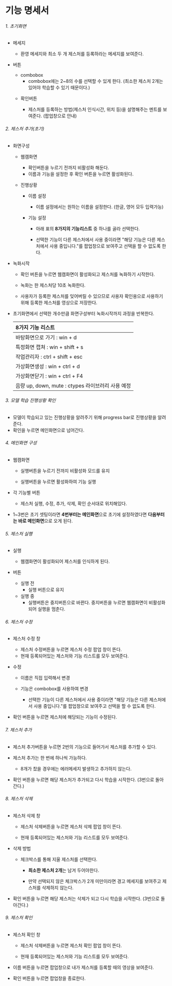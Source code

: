 # 기능 명세서



###### 1. 초기화면

+ 메세지
  - 환영 메세지와 최소 두 개 제스처를 등록하라는 메세지를 보여준다.

+ 버튼

  - combobox
    - combobox에는 2~8의 수를 선택할 수 있게 한다. (최소한 제스처 2개는 있어야 학습할 수 있기 때문이다.)

  + 확인버튼

    +  제스처를 등록하는 방법(제스처 인식시간, 위치 등)을 설명해주는 멘트를 보여준다. (팝업창으로 안내)

      



###### 2. 제스처 추가(초기)

+ 화면구성

  - 웹캠화면
    * 확인버튼을 누르기 전까지 비활성화 해둔다.
    * 이름과 기능을 설정한 후 확인 버튼을 누르면 활성화된다.

  - 진행상황

    - 이름 설정

      - 이름 설정에서는 원하는 이름을 설정한다. (한글, 영어 모두 입력가능)

    - 기능 설정

      - 아래 표의 **8가지의 기능리스트** 중 하나를 골라 선택한다.

      - 선택한 기능이 다른 제스처에서 사용 중이라면 "해당 기능은 다른 제스처에서 사용 중입니다."를 팝업창으로 보여주고 선택을 할 수 없도록 한다.

        

+ 녹화시작

  + 확인 버튼을 누르면 웹캠화면이 활성화되고 제스처를 녹화하기 시작한다.

  + 녹화는 한 제스처당 10초 녹화한다.

  + 사용자가 등록한 제스처를 잊어버릴 수 있으므로 사용자 확인용으로 사용하기 위해 등록한 제스처를 영상으로 저장한다.

    

+ 초기화면에서 선택한 개수만큼 화면구성부터 녹화시작까지  과정을 반복한다.

  

  | 8가지 기능 리스트                                 |
  | :------------------------------------------------ |
  | 바탕화면으로 가기 : win + d                       |
  | 특정화면 캡쳐 : win + shift + s                   |
  | 작업관리자 : ctrl + shift + esc                   |
  | 가상화면생성 : win + ctrl + d                     |
  | 가상화면닫기 : win + ctrl + F4                    |
  | 음량 up, down, mute : ctypes 라이브러리 사용 예정 |





###### 3. 모델 학습 진행상황 확인

+ 모델이 학습되고 있는 진행상황을 알려주기 위해 progress bar로 진행상황을 알려준다.
+ 확인을 누르면 메인화면으로 넘어간다.





###### 4. 메인화면 구성

+ 웹캠화면

  - 실행버튼을 누르기 전까지 비활성화 모드를 유지

  - 실행버튼을 누르면 활성화하여 기능 실행

    

+ 각 기능별 버튼

  - 제스처 실행, 수정, 추가, 삭제, 확인 순서대로 위치해있다.

    

+ 1~3번은 초기 셋팅이라면 **4번부터는 메인화면**으로 초기에 설정하였다면 **다음부터는 바로 메인화면**으로 오게 된다.

  



###### 5. 제스처 실행

+ 실행

  - 웹캠화면이 활성화되어 제스처를 인식하게 된다.

    

+ 버튼

  - 실행 전
    - 실행 버튼으로 유지
  - 실행 중
    - 실행버튼은 중지버튼으로 바뀐다. 중지버튼을 누르면 웹캠화면이 비활성화되어 실행을 멈춘다.





###### 6. 제스처 수정

+ 제스처 수정 창

  - 제스처 수정버튼을 누르면 제스처 수정 팝업 창이 뜬다.
  - 현재 등록되어있는 제스처와 기능 리스트를 모두 보여준다.

  

+ 수정

  + 이름은 직접 입력해서 변경

  + 기능은 combobox를 사용하여 변경

    + 선택한 기능이 다른 제스처에서 사용 중이라면 "해당 기능은 다른 제스처에서 사용 중입니다."를 팝업창으로 보여주고 선택을 할 수 없도록 한다.

      

+ 확인 버튼을 누르면 제스처에 해당되는 기능이 수정된다.





###### 7. 제스처 추가

+ 제스처 추가버튼을 누르면 2번의 기능으로 들어가서 제스처를 추가할 수 있다.

  

+ 제스처 추가는 한 번에 하나씩 가능하다.

  - 8개가 찼을 경우에는 에러메세지 발생하고 추가하지 않는다.

    

+ 확인 버튼을 누르면 해당 제스처가 추가되고 다시 학습을 시작한다. (3번으로 돌아간다.)





###### 8. 제스처 삭제

+ 제스처 삭제 창

  - 제스처 삭제버튼을 누르면 제스처 삭제 팝업 창이 뜬다.

  - 현재 등록되어있는 제스처와 기능 리스트를 모두 보여준다.

    

+ 삭제 방법

  - 체크박스를 통해 지울 제스처를 선택한다.

    - **최소한 제스처 2개**는 남겨 두어야한다. 

    - 만약 선택되지 않은 체크박스가 2개 미만이라면 경고 메세지를 보여주고 제스처를 삭제하지 않는다.

      

+ 확인 버튼을 누르면 해당 제스처는 삭제가 되고 다시 학습을 시작한다. (3번으로 돌아간다.)





###### 9. 제스처 확인

+ 제스처 확인 창

  - 제스처 삭제버튼을 누르면 제스처 확인 팝업 창이 뜬다.

  - 현재 등록되어있는 제스처와 기능 리스트를 모두 보여준다.

    

+ 이름 버튼을 누르면 팝업창으로 내가 제스처를 등록할 때의 영상을 보여준다.

+ 확인 버튼을 누르면 팝업창을 종료한다.

